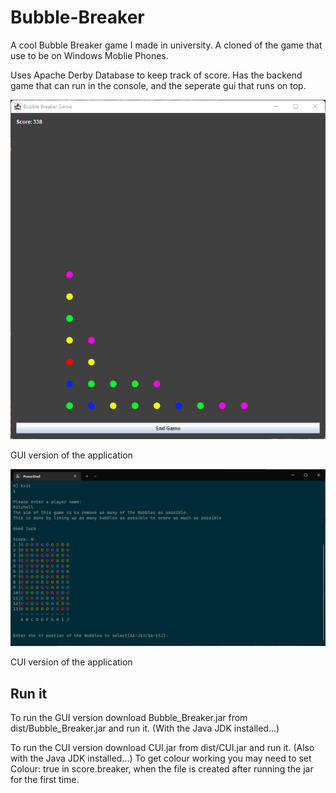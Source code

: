 # Bubble-Breaker

A cool Bubble Breaker game I made in university. A cloned of the game that use to be on Windows Moblie Phones.

Uses Apache Derby Database to keep track of score. Has the backend game that can run in the console, and the seperate gui that runs on top.

![GUI version of the application](https://github.com/mitchell985/Bubble-Breaker/raw/main/GUI%20Screenshot.png)

GUI version of the application

![CUI version of the application](https://github.com/mitchell985/Bubble-Breaker/raw/main/CUI%20Screenshot.png)

CUI version of the application

## Run it

To run the GUI version download Bubble_Breaker.jar from dist/Bubble_Breaker.jar and run it. (With the Java JDK installed...)

To run the CUI version download CUI.jar from dist/CUI.jar and run it. (Also with the Java JDK installed...) To get colour working you may need to set Colour: true in score.breaker, when the file is created after running the jar for the first time.
